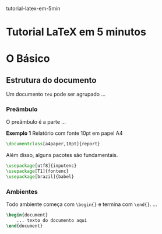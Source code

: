 tutorial-latex-em-5min

Tutorial LaTeX em 5 minutos
===========================

# O Básico

## Estrutura do documento

Um documento `tex` pode ser agrupado ...


### Preâmbulo

O preâmbulo é a parte ...

**Exemplo 1** Relatório com fonte 10pt em papel A4

```latex
\documentclass[a4paper,10pt]{report}
```

Além disso, alguns pacotes são fundamentais.

```latex
\usepackage[utf8]{inputenc}
\usepackage[T1]{fontenc}
\usepackage[brazil]{babel}
```

### Ambientes

Todo ambiente começa com `\begin{}` e termina com `\end{}`. ...

```latex
\begin{document}
    ... texto do documento aqui
\end{document}
```